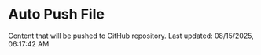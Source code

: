 # Auto Push File

Content that will be pushed to GitHub repository.
Last updated: 08/15/2025, 06:17:42 AM